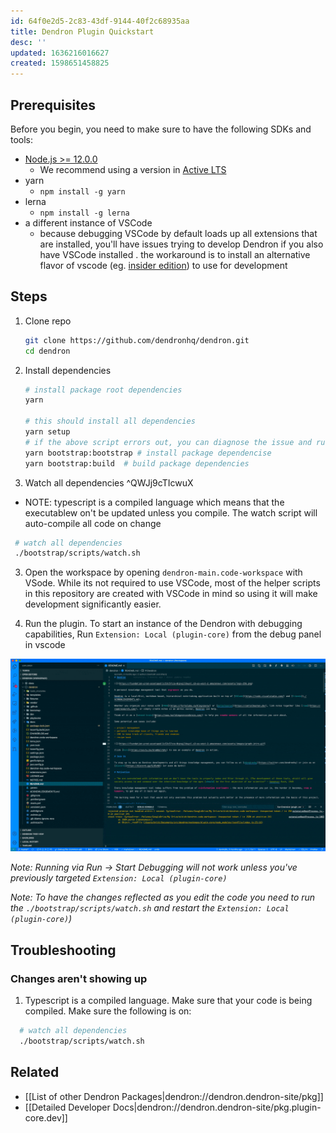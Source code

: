 ```yaml
---
id: 64f0e2d5-2c83-43df-9144-40f2c68935aa
title: Dendron Plugin Quickstart
desc: ''
updated: 1636216016627
created: 1598651458825
---
```


## Prerequisites

Before you begin, you need to make sure to have the following SDKs and tools:

- [Node.js >= 12.0.0](https://nodejs.org/download/release/latest-v10.x/)
  - We recommend using a version in [Active LTS](https://nodejs.org/en/about/releases/)
- yarn
  - `npm install -g yarn`
- lerna
  - `npm install -g lerna`
- a different instance of VSCode
  - because debugging VSCode by default loads up all extensions that are installed, you'll have issues trying to develop Dendron if you also have VSCode installed . the workaround is to install an alternative flavor of vscode (eg. [insider edition](https://code.visualstudio.com/insiders/)) to use for development 

## Steps

1. Clone repo
   ```bash
   git clone https://github.com/dendronhq/dendron.git
   cd dendron
   ```
2. Install dependencies
   ```bash
   # install package root dependencies
   yarn 

   # this should install all dependencies
   yarn setup
   # if the above script errors out, you can diagnose the issue and run the following scripts sequentially dependeing on where the error occured
   yarn bootstrap:bootstrap # install package dependencise
   yarn bootstrap:build  # build package dependencies
   ```
3. Watch all dependencies ^QWJj9cTIcwuX
  - NOTE: typescript is a compiled language which means that the executablew on't be updated unless you compile. The watch script will auto-compile all code on change
  ```sh
   # watch all dependencies
   ./bootstrap/scripts/watch.sh

  ```
3. Open the workspace by opening `dendron-main.code-workspace` with VSode. While its not required to use VSCode, most of the helper scripts in this repository are created with VSCode in mind so using it will make development significantly easier.

4. Run the plugin.  To start an instance of the Dendron with debugging capabilities, Run `Extension: Local (plugin-core)` from the debug panel in vscode

![debugger](/assets/images/start_debugger.gif)

_Note: Running via Run -> Start Debugging will not work unless you've previously targeted `Extension: Local (plugin-core)`_

_Note: To have the changes reflected as you edit the code you need to run the `./bootstrap/scripts/watch.sh` and restart the `Extension: Local (plugin-core)`)_

## Troubleshooting

### Changes aren't showing up
1. Typescript is a compiled language. Make sure that your code is being compiled. Make sure the following is on:
```sh
  # watch all dependencies
  ./bootstrap/scripts/watch.sh

```

## Related
- [[List of other Dendron Packages|dendron://dendron.dendron-site/pkg]]
- [[Detailed Developer Docs|dendron://dendron.dendron-site/pkg.plugin-core.dev]]
